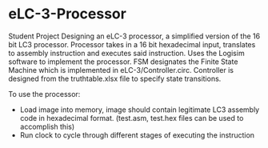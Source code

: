 # eLC-3-Processor
Student Project
Designing an eLC-3 processor, a simplified version of the 16 bit LC3 processor. Processor takes in a 16 bit hexadecimal input, translates to assembly instruction and executes said instruction. Uses the Logisim software to implement the processor. FSM designates the Finite State Machine which is implemented in eLC-3/Controller.circ. Controller is designed from the truthtable.xlsx file to specify state transitions.

To use the processor:
- Load image into memory, image should contain legitimate LC3 assembly code in hexadecimal format. (test.asm, test.hex files can be used to accomplish this)
- Run clock to cycle through different stages of executing the instruction
